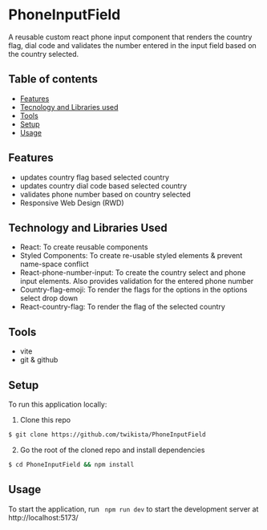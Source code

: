 # PhoneInputField

A reusable custom react phone input component that renders the country flag, dial code and validates the number entered in the input field based on the country selected.

## Table of contents

- [Features](#implemented-features)
- [Tecnology and Libraries used](#technology-used)
- [Tools](#tools)
- [Setup](#setup)
- [Usage](#usage)

## Features

- updates country flag based selected country
- updates country dial code based selected country
- validates phone number based on country selected
- Responsive Web Design (RWD)

## Technology and Libraries Used

- React: To create reusable components
- Styled Components: To create re-usable styled elements & prevent name-space conflict
- React-phone-number-input: To create the country select and phone input elements. Also provides validation for the entered phone number
- Country-flag-emoji: To render the flags for the options in the options select drop down
- React-country-flag: To render the flag of the selected country

## Tools

- vite
- git & github

## Setup

To run this application locally:

1. Clone this repo

```bash
$ git clone https://github.com/twikista/PhoneInputField
```

2. Go the root of the cloned repo and install dependencies

```bash
$ cd PhoneInputField && npm install
```

## Usage

To start the application, run ` npm run dev` to start the development server at http://localhost:5173/
